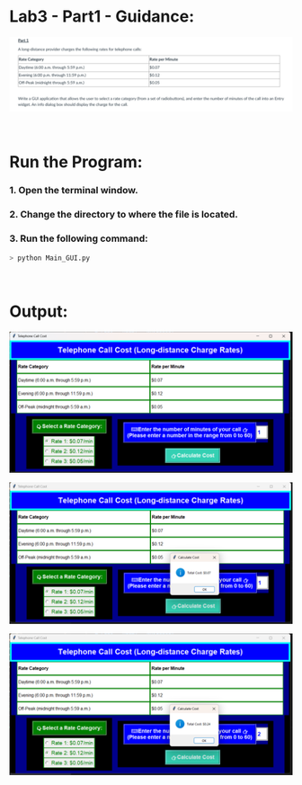 # Lab3 - Part1 - Guidance: 
![alt text](Part1_guidance_image.png)

<br>

# Run the Program:
### 1. Open the terminal window.
### 2. Change the directory to where the file is located.
### 3. Run the following command:
```bash
> python Main_GUI.py
```
<br>

# Output:
![alt text](Output1_image.png)

![alt text](Output2_image.png)

![alt text](Output3_image.png)